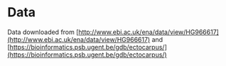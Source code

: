 # Data
Data downloaded from [http://www.ebi.ac.uk/ena/data/view/HG966617](http://www.ebi.ac.uk/ena/data/view/HG966617) and [https://bioinformatics.psb.ugent.be/gdb/ectocarpus/](https://bioinformatics.psb.ugent.be/gdb/ectocarpus/)
